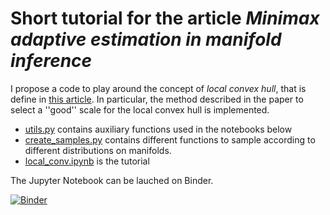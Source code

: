 # Short tutorial for the article *Minimax adaptive estimation in manifold inference*

I propose a code to play around the concept of *local convex hull*, that is define in [this article](https://arxiv.org/abs/2001.04896). In particular, the method described in the paper to select a ''good'' scale for the local convex hull is implemented.

- [utils.py](https://github.com/vincentdivol/local-convex-hull/blob/main/utils.py) contains auxiliary functions used in the notebooks below
- [create_samples.py](https://github.com/vincentdivol/local-convex-hull/blob/main/create_samples.py) contains different functions to sample according to different distributions on manifolds.
- [local_conv.ipynb](https://github.com/vincentdivol/local-convex-hull/blob/main/local_convex_hull.ipynb) is the tutorial 

The Jupyter Notebook can be lauched on Binder.

[![Binder](https://mybinder.org/badge_logo.svg)](https://mybinder.org/v2/gh/vincentdivol/local-convex-hull/HEAD?filepath=https%3A%2F%2Fgithub.com%2Fvincentdivol%2Flocal-convex-hull%2Fblob%2Fmain%2Flocal_convex_hull.ipynb)
